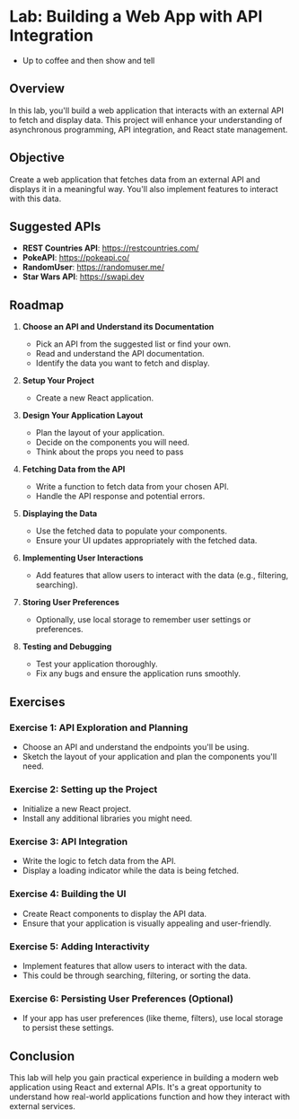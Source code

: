 # Lab: Building a Web App with API Integration

- Up to coffee and then show and tell

## Overview

In this lab, you'll build a web application that interacts with an external API to fetch and display data. This project will enhance your understanding of asynchronous programming, API integration, and React state management.

## Objective

Create a web application that fetches data from an external API and displays it in a meaningful way. You'll also implement features to interact with this data.

## Suggested APIs

- **REST Countries API**: https://restcountries.com/
- **PokeAPI**: https://pokeapi.co/
- **RandomUser**: https://randomuser.me/
- **Star Wars API**: https://swapi.dev

## Roadmap

1. **Choose an API and Understand its Documentation**

   - Pick an API from the suggested list or find your own.
   - Read and understand the API documentation.
   - Identify the data you want to fetch and display.

2. **Setup Your Project**

   - Create a new React application.

3. **Design Your Application Layout**

   - Plan the layout of your application.
   - Decide on the components you will need.
   - Think about the props you need to pass

4. **Fetching Data from the API**

   - Write a function to fetch data from your chosen API.
   - Handle the API response and potential errors.

5. **Displaying the Data**

   - Use the fetched data to populate your components.
   - Ensure your UI updates appropriately with the fetched data.

6. **Implementing User Interactions**

   - Add features that allow users to interact with the data (e.g., filtering, searching).

7. **Storing User Preferences**

   - Optionally, use local storage to remember user settings or preferences.

8. **Testing and Debugging**
   - Test your application thoroughly.
   - Fix any bugs and ensure the application runs smoothly.

## Exercises

### Exercise 1: API Exploration and Planning

- Choose an API and understand the endpoints you'll be using.
- Sketch the layout of your application and plan the components you'll need.

### Exercise 2: Setting up the Project

- Initialize a new React project.
- Install any additional libraries you might need.

### Exercise 3: API Integration

- Write the logic to fetch data from the API.
- Display a loading indicator while the data is being fetched.

### Exercise 4: Building the UI

- Create React components to display the API data.
- Ensure that your application is visually appealing and user-friendly.

### Exercise 5: Adding Interactivity

- Implement features that allow users to interact with the data.
- This could be through searching, filtering, or sorting the data.

### Exercise 6: Persisting User Preferences (Optional)

- If your app has user preferences (like theme, filters), use local storage to persist these settings.

## Conclusion

This lab will help you gain practical experience in building a modern web application using React and external APIs. It's a great opportunity to understand how real-world applications function and how they interact with external services.
